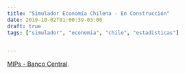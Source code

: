 ```yaml
---
title: "Simulador Economía Chilena - En Construcción"
date: 2019-10-02T01:00:39-03:00
draft: true
tags: ["simulador", "economia", "chile", "estadisticas"]


---
```




[MIPs - Banco Central](http://blog.esfake.cl "Title").
